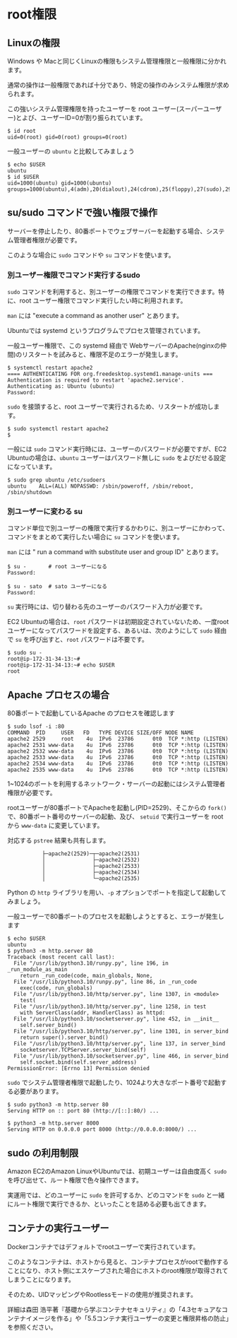 # root権限

## Linuxの権限

Windows や Macと同じくLinuxの権限もシステム管理権限と一般権限に分かれます。

通常の操作は一般権限であれば十分であり、特定の操作のみシステム権限が求められます。

この強いシステム管理権限を持ったユーザーを root ユーザー(スーパーユーザー)とよび、ユーザーID=0が割り振られています。

```
$ id root
uid=0(root) gid=0(root) groups=0(root)
```
一般ユーザーの `ubuntu` と比較してみましょう

```
$ echo $USER
ubuntu
$ id $USER
uid=1000(ubuntu) gid=1000(ubuntu) groups=1000(ubuntu),4(adm),20(dialout),24(cdrom),25(floppy),27(sudo),29(audio),30(dip),44(video),46(plugdev),119(netdev),120(lxd),999(docker)
```

## su/sudo コマンドで強い権限で操作

サーバーを停止したり、80番ポートでウェブサーバーを起動する場合、システム管理者権限が必要です。

このような場合に `sudo` コマンドや `su` コマンドを使います。

### 別ユーザー権限でコマンド実行するsudo

`sudo` コマンドを利用すると、別ユーザーの権限でコマンドを実行できます。特に、root ユーザー権限でコマンド実行したい時に利用されます。

`man` には "execute a command as another user" とあります。

Ubuntuでは systemd というプログラムでプロセス管理されています。

一般ユーザー権限で、この systemd 経由で WebサーバーのApache(nginxの仲間)のリスタートを試みると、権限不足のエラーが発生します。
```
$ systemctl restart apache2
==== AUTHENTICATING FOR org.freedesktop.systemd1.manage-units ===
Authentication is required to restart 'apache2.service'.
Authenticating as: Ubuntu (ubuntu)
Password:
```
`sudo` を接頭すると、root ユーザーで実行されるため、リスタートが成功します。
```
$ sudo systemctl restart apache2
$
```

一般には `sudo` コマンド実行時には、ユーザーのパスワードが必要ですが、EC2 Ubuntuの場合は、`ubuntu` ユーザーはパスワード無しに `sudo` をよびだせる設定になっています。

```
$ sudo grep ubuntu /etc/sudoers
ubuntu    ALL=(ALL) NOPASSWD: /sbin/poweroff, /sbin/reboot, /sbin/shutdown
```

### 別ユーザーに変わる su

コマンド単位で別ユーザーの権限で実行するかわりに、別ユーザーにかわって、コマンドをまとめて実行したい場合に `su` コマンドを使います。

`man` には " run a command with substitute user and group ID" とあります。

```
$ su -       # root ユーザーになる
Password:

$ su - sato  # sato ユーザーになる
Password:
```

`su` 実行時には、切り替わる先のユーザーのパスワード入力が必要です。

EC2 Ubuntuの場合は、`root` パスワードは初期設定されていないため、一度rootユーザーになってパスワードを設定する、あるいは、次のようにして `sudo` 経由で `su` を呼び出すと、`root` パスワードは不要です。

```
$ sudo su -
root@ip-172-31-34-13:~#
root@ip-172-31-34-13:~# echo $USER
root
```

## Apache プロセスの場合

80番ポートで起動しているApache のプロセスを確認します

```
$ sudo lsof -i :80
COMMAND  PID     USER   FD   TYPE DEVICE SIZE/OFF NODE NAME
apache2 2529     root    4u  IPv6  23786      0t0  TCP *:http (LISTEN)
apache2 2531 www-data    4u  IPv6  23786      0t0  TCP *:http (LISTEN)
apache2 2532 www-data    4u  IPv6  23786      0t0  TCP *:http (LISTEN)
apache2 2533 www-data    4u  IPv6  23786      0t0  TCP *:http (LISTEN)
apache2 2534 www-data    4u  IPv6  23786      0t0  TCP *:http (LISTEN)
apache2 2535 www-data    4u  IPv6  23786      0t0  TCP *:http (LISTEN)
```

1~1024のポートを利用するネットワーク・サーバーの起動にはシステム管理者権限が必要です。

rootユーザーが80番ポートでApacheを起動し(PID=2529)、そこからの `fork()` で、80番ポート番号のサーバーの起動、及び、 `setuid` で実行ユーザーを root から `www-data` に変更しています。

対応する `pstree` 結果も共有します。

```
           ├─apache2(2529)─┬─apache2(2531)
           │               ├─apache2(2532)
           │               ├─apache2(2533)
           │               ├─apache2(2534)
           │               └─apache2(2535)
```

Python の `http` ライブラリを用い、`-p` オプションでポートを指定して起動してみましょう。

一般ユーザーで80番ポートのプロセスを起動しようとすると、エラーが発生します

```
$ echo $USER
ubuntu
$ python3 -m http.server 80
Traceback (most recent call last):
  File "/usr/lib/python3.10/runpy.py", line 196, in _run_module_as_main
    return _run_code(code, main_globals, None,
  File "/usr/lib/python3.10/runpy.py", line 86, in _run_code
    exec(code, run_globals)
  File "/usr/lib/python3.10/http/server.py", line 1307, in <module>
    test(
  File "/usr/lib/python3.10/http/server.py", line 1258, in test
    with ServerClass(addr, HandlerClass) as httpd:
  File "/usr/lib/python3.10/socketserver.py", line 452, in __init__
    self.server_bind()
  File "/usr/lib/python3.10/http/server.py", line 1301, in server_bind
    return super().server_bind()
  File "/usr/lib/python3.10/http/server.py", line 137, in server_bind
    socketserver.TCPServer.server_bind(self)
  File "/usr/lib/python3.10/socketserver.py", line 466, in server_bind
    self.socket.bind(self.server_address)
PermissionError: [Errno 13] Permission denied
```

`sudo` でシステム管理者権限で起動したり、1024より大きなポート番号で起動する必要があります。

```
$ sudo python3 -m http.server 80
Serving HTTP on :: port 80 (http://[::]:80/) ...

$ python3 -m http.server 8000
Serving HTTP on 0.0.0.0 port 8000 (http://0.0.0.0:8000/) ...
```

## sudo の利用制限

Amazon EC2のAmazon LinuxやUbuntuでは、初期ユーザーは自由度高く `sudo` を呼び出せて、ルート権限で色々操作できます。

実運用では、どのユーザーに `sudo` を許可するか、どのコマンドを `sudo` と一緒にルート権限で実行できるか、といったことを詰める必要も出てきます。

## コンテナの実行ユーザー

Dockerコンテナではデフォルトでrootユーザーで実行されています。

このようなコンテナは、ホストから見ると、コンテナプロセスがrootで動作することになり、ホスト側にエスケープされた場合にホストのroot権限が取得されてしまうことになります。

そのため、UIDマッピングやRootlessモードの使用が推奨されます。

詳細は森田 浩平著『基礎から学ぶコンテナセキュリティ』の「4.3セキュアなコンテナイメージを作る」や「5.5コンテナ実行ユーザーの変更と権限昇格の防止」を参照ください。
